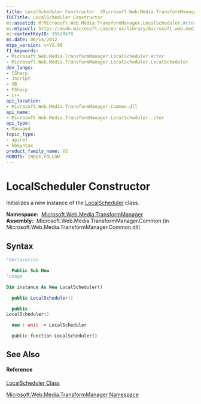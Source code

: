 ```yaml
---
title: LocalScheduler Constructor  (Microsoft.Web.Media.TransformManager)
TOCTitle: LocalScheduler Constructor
ms:assetid: M:Microsoft.Web.Media.TransformManager.LocalScheduler.#ctor
ms:mtpsurl: https://msdn.microsoft.com/en-us/library/microsoft.web.media.transformmanager.localscheduler.localscheduler(v=VS.90)
ms:contentKeyID: 35520678
ms.date: 06/14/2012
mtps_version: v=VS.90
f1_keywords:
- Microsoft.Web.Media.TransformManager.LocalScheduler.#ctor
- Microsoft.Web.Media.TransformManager.LocalScheduler.LocalScheduler
dev_langs:
- CSharp
- JScript
- VB
- FSharp
- c++
api_location:
- Microsoft.Web.Media.TransformManager.Common.dll
api_name:
- Microsoft.Web.Media.TransformManager.LocalScheduler..ctor
api_type:
- Managed
topic_type:
- apiref
- kbSyntax
product_family_name: VS
ROBOTS: INDEX,FOLLOW
---
```


# LocalScheduler Constructor

Initializes a new instance of the [LocalScheduler](localscheduler-class-microsoft-web-media-transformmanager.md) class.

**Namespace:**  [Microsoft.Web.Media.TransformManager](microsoft-web-media-transformmanager-namespace.md)  
**Assembly:**  Microsoft.Web.Media.TransformManager.Common (in Microsoft.Web.Media.TransformManager.Common.dll)

## Syntax

``` vb
'Declaration

  Public Sub New
'Usage

Dim instance As New LocalScheduler()
```

``` csharp
  public LocalScheduler()
```

``` c++
  public:
LocalScheduler()
```

``` fsharp
  new : unit -> LocalScheduler
```

``` jscript
  public function LocalScheduler()
```

## See Also

#### Reference

[LocalScheduler Class](localscheduler-class-microsoft-web-media-transformmanager.md)

[Microsoft.Web.Media.TransformManager Namespace](microsoft-web-media-transformmanager-namespace.md)

